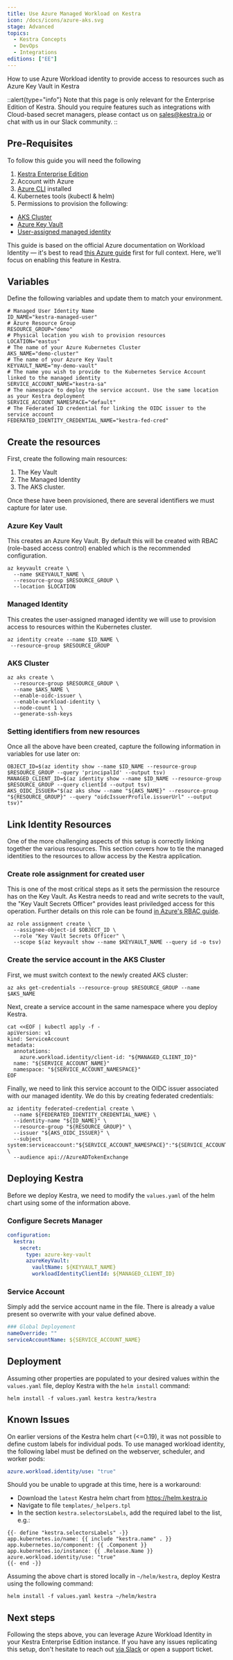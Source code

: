 ```yaml
---
title: Use Azure Managed Workload on Kestra
icon: /docs/icons/azure-aks.svg
stage: Advanced
topics:
  - Kestra Concepts
  - DevOps
  - Integrations
editions: ["EE"]
---
```


How to use Azure Workload identity to provide access to resources such as Azure Key Vault in Kestra

::alert{type="info"}
Note that this page is only relevant for the Enterprise Edition of Kestra. Should you require features such as integrations with Cloud-based secret managers, please contact us on sales@kestra.io or chat with us in our Slack community.
::

## Pre-Requisites

To follow this guide you will need the following

1. [Kestra Enterprise Edition](https://kestra.io/docs/enterprise)
2. Account with Azure
3. [Azure CLI](https://learn.microsoft.com/en-us/cli/azure/) installed
4. Kubernetes tools (kubectl & helm)
5. Permissions to provision the following:
  - [AKS Cluster](https://azure.microsoft.com/en-us/products/kubernetes-service/)
  - [Azure Key Vault](https://learn.microsoft.com/en-us/azure/key-vault/general/)
  - [User-assigned managed identity](https://learn.microsoft.com/en-us/entra/identity/managed-identities-azure-resources/overview)

This guide is based on the official Azure documentation on Workload Identity — it's best to read [this Azure guide](https://learn.microsoft.com/en-us/azure/aks/workload-identity-deploy-cluster) first for full context. Here, we'll focus on enabling this feature in Kestra. 

## Variables

Define the following variables and update them to match your environment.

```shell
# Managed User Identity Name
ID_NAME="kestra-managed-user"
# Azure Resource Group
RESOURCE_GROUP="demo"
# Physical location you wish to provision resources
LOCATION="eastus"
# The name of your Azure Kubernetes Cluster
AKS_NAME="demo-cluster"
# The name of your Azure Key Vault
KEYVAULT_NAME="my-demo-vault"
# The name you wish to provide to the Kubernetes Service Account linked to the managed identity
SERVICE_ACCOUNT_NAME="kestra-sa"
# The namespace to deploy the service account. Use the same location as your Kestra deployment
SERVICE_ACCOUNT_NAMESPACE="default"
# The Federated ID credential for linking the OIDC issuer to the service account
FEDERATED_IDENTITY_CREDENTIAL_NAME="kestra-fed-cred"
```

## Create the resources

First, create the following main resources:
1. The Key Vault
2. The Managed Identity
3. The AKS cluster. 

Once these have been provisioned, there are several identifiers we must capture for later use.

### Azure Key Vault

This creates an Azure Key Vault. By default this will be created with RBAC (role-based access control) enabled which is the recommended configuration. 

```shell
az keyvault create \
  --name $KEYVAULT_NAME \
  --resource-group $RESOURCE_GROUP \
  --location $LOCATION 
```

### Managed Identity

This creates the user-assigned managed identity we will use to provision access to resources within the Kubernetes cluster. 

```shell
az identity create --name $ID_NAME \
 --resource-group $RESOURCE_GROUP
```

### AKS Cluster

```shell
az aks create \
  --resource-group $RESOURCE_GROUP \
  --name $AKS_NAME \
  --enable-oidc-issuer \
  --enable-workload-identity \
  --node-count 1 \
  --generate-ssh-keys
```

### Setting identifiers from new resources

Once all the above have been created, capture the following information in variables for use later on:

```shell
OBJECT_ID=$(az identity show --name $ID_NAME --resource-group $RESOURCE_GROUP --query 'principalId' --output tsv)
MANAGED_CLIENT_ID=$(az identity show --name $ID_NAME --resource-group $RESOURCE_GROUP --query clientId --output tsv)
AKS_OIDC_ISSUER="$(az aks show --name "${AKS_NAME}" --resource-group "${RESOURCE_GROUP}" --query "oidcIssuerProfile.issuerUrl" --output tsv)"
```

## Link Identity Resources

One of the more challenging aspects of this setup is correctly linking together the various resources. This section covers how to tie the managed identities to the resources to allow access by the Kestra application. 

### Create role assignment for created user 

This is one of the most critical steps as it sets the permission the resource has on the Key Vault. As Kestra needs to read and write secrets to the vault, the "Key Vault Secrets Officer" provides least priviledged access for this operation. Further details on this role can be found [in Azure's RBAC guide](https://learn.microsoft.com/en-us/azure/key-vault/general/rbac-guide?tabs=azure-cli#azure-built-in-roles-for-key-vault-data-plane-operations). 

```shell
az role assignment create \
  --assignee-object-id $OBJECT_ID \
  --role "Key Vault Secrets Officer" \
  --scope $(az keyvault show --name $KEYVAULT_NAME --query id -o tsv)
```


### Create the service account in the AKS Cluster

First, we must switch context to the newly created AKS cluster:

```shell
az aks get-credentials --resource-group $RESOURCE_GROUP --name $AKS_NAME
```

Next, create a service account in the same namespace where you deploy Kestra. 

```shell
cat <<EOF | kubectl apply -f -
apiVersion: v1
kind: ServiceAccount
metadata:
  annotations:
    azure.workload.identity/client-id: "${MANAGED_CLIENT_ID}"
  name: "${SERVICE_ACCOUNT_NAME}"
  namespace: "${SERVICE_ACCOUNT_NAMESPACE}"
EOF
```

Finally, we need to link this service account to the OIDC issuer associated with our managed identity. We do this by creating federated credentials:

```shell
az identity federated-credential create \
  --name ${FEDERATED_IDENTITY_CREDENTIAL_NAME} \
  --identity-name "${ID_NAME}" \
  --resource-group "${RESOURCE_GROUP}" \
  --issuer "${AKS_OIDC_ISSUER}" \
  --subject system:serviceaccount:"${SERVICE_ACCOUNT_NAMESPACE}":"${SERVICE_ACCOUNT_NAME}" \
  --audience api://AzureADTokenExchange
```

## Deploying Kestra

Before we deploy Kestra, we need to modify the `values.yaml` of the helm chart using some of the information above. 

### Configure Secrets Manager

```yaml
configuration:
  kestra:
    secret:
      type: azure-key-vault
      azureKeyVault:
        vaultName: ${KEYVAULT_NAME}
        workloadIdentityClientId: ${MANAGED_CLIENT_ID}
```

### Service Account

Simply add the service account name in the file. There is already a value present so overwrite with your value defined above. 

```yaml
### Global Deployement
nameOverride: ""
serviceAccountName: ${SERVICE_ACCOUNT_NAME}
```

## Deployment

Assuming other properties are populated to your desired values within the `values.yaml` file, deploy Kestra with the `helm install` command:

```shell
helm install -f values.yaml kestra kestra/kestra
```

## Known Issues

On earlier versions of the Kestra helm chart (<=0.19), it was not possible to define custom labels for individual pods. To use managed workload identity, the following label must be defined on the webserver, scheduler, and worker pods:

```yaml
azure.workload.identity/use: "true"
```

Should you be unable to upgrade at this time, here is a workaround:
- Download the `latest` Kestra helm chart from https://helm.kestra.io
- Navigate to file `templates/_helpers.tpl`
- In the section `kestra.selectorsLabels`, add the required label to the list, e.g.:

```
{{- define "kestra.selectorsLabels" -}}
app.kubernetes.io/name: {{ include "kestra.name" . }}
app.kubernetes.io/component: {{ .Component }}
app.kubernetes.io/instance: {{ .Release.Name }}
azure.workload.identity/use: "true"
{{- end -}}
```

Assuming the above chart is stored locally in `~/helm/kestra`, deploy Kestra using the following command:

```shell
helm install -f values.yaml kestra ~/helm/kestra
```

## Next steps

Following the steps above, you can leverage Azure Workload Identity in your Kestra Enterprise Edition instance. If you have any issues replicating this setup, don't hesitate to reach out [via Slack](https://kestra.io/slack) or open a support ticket.
